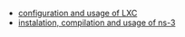 
- [configuration and usage of LXC](./LXC.md)
- [instalation, compilation and usage of ns-3](./ns-3.md)
